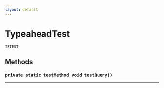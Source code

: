 ```yaml
---
layout: default
---
```

# TypeaheadTest

`ISTEST`
## Methods
### `private static testMethod void testQuery()`
---
